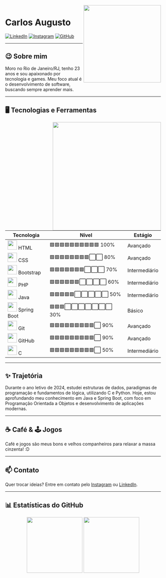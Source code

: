 <img align="right" width="250px" src="https://i.ibb.co/3pRy1X1/9fd8505e-ecf6-458c-82bc-021a5c967266.png">

# Carlos Augusto

[![LinkedIn](https://img.shields.io/badge/LinkedIn-blue?style=flat&logo=linkedin)](https://www.linkedin.com/in/carlos-augusto-da-silva-souza-43079b21a)
[![Instagram](https://img.shields.io/badge/Instagram-%23E4405F?style=flat&logo=instagram&logoColor=white)](https://www.instagram.com/carlos.a.s.souz4/)
[![GitHub](https://img.shields.io/badge/GitHub-%2312100E?style=flat&logo=github&logoColor=white)](https://github.com/C4rl0s-ia)

---

## 😉 Sobre mim

Moro no Rio de Janeiro/RJ, tenho 23 anos e sou apaixonado por tecnologia e games. Meu foco atual é o desenvolvimento de software, buscando sempre aprender mais.

---

## 🖥 Tecnologias e Ferramentas

<img align="right" width="350px" src="https://i.ibb.co/4SvjddV/9e6c2e5d-60e9-4f34-ad5b-9cb9d34318dc.png">

| Tecnologia | Nível | Estágio |
|---|---|---|
| <img src="https://cdn.jsdelivr.net/gh/devicons/devicon/icons/html5/html5-original-wordmark.svg" width="30px"/> HTML | 🟩🟩🟩🟩🟩🟩🟩🟩🟩🟩 100% | Avançado  |
| <img src="https://cdn.jsdelivr.net/gh/devicons/devicon/icons/css3/css3-original-wordmark.svg" width="30px"/> CSS | 🟩🟩🟩🟩🟩🟩🟩🟩⬜⬜ 80% | Avançado  |
| <img src="https://getbootstrap.com/docs/5.3/assets/brand/bootstrap-logo-shadow.png" width="30px"/> Bootstrap | 🟩🟩🟩🟩🟩🟩🟩⬜⬜⬜ 70% |Intermediário |
| <img src="https://www.php.net/images/logos/new-php-logo.svg" width="30px"/> PHP | 🟩🟩🟩🟩🟩🟩⬜⬜⬜⬜ 60% |Intermediário |
| <img src="https://camo.githubusercontent.com/0d4b500c99671bf83bcb747e4f25f3da28765f2bbb4cdd9733c09f9a46381aaa/68747470733a2f2f63646e2e6a7364656c6976722e6e65742f67682f64657669636f6e732f64657669636f6e2f69636f6e732f6a6176612f6a6176612d6f726967696e616c2e737667" width="30px"/> Java | 🟩🟩🟩🟩🟩⬜⬜⬜⬜⬜ 50% |Intermediário |
| <img src="https://spring.io/img/projects/spring-boot.svg" width="30px"/> Spring Boot | 🟩🟩🟩⬜⬜⬜⬜⬜⬜⬜ 30% | Básico  |
| <img src="https://cdn.jsdelivr.net/gh/devicons/devicon/icons/git/git-original.svg" width="30px"/> Git | 🟩🟩🟩🟩🟩🟩🟩🟩🟩⬜ 90% | Avançado |
| <img src="https://cdn.jsdelivr.net/gh/devicons/devicon/icons/github/github-original.svg" width="30px"/> GitHub | 🟩🟩🟩🟩🟩🟩🟩🟩🟩⬜ 90% | Avançado |
| <img src="https://img.icons8.com/?size=256&id=40670&format=png" width="30px"/> C | 🟩🟩🟩🟩🟩🟩🟩🟩🟩⬜ 50% | Intermediário |


---

## ✨ Trajetória

Durante o ano letivo de 2024, estudei estruturas de dados, paradigmas de programação e fundamentos de lógica, utilizando C e Python. Hoje, estou aprofundando meu conhecimento em Java e Spring Boot, com foco em Programação Orientada a Objetos e desenvolvimento de aplicações modernas.

---

## ☕ Café & 🕹️ Jogos

Café e jogos são meus bons e velhos companheiros para relaxar a massa cinzenta! :D

---

## 📫 Contato

Quer trocar ideias? Entre em contato pelo [Instagram](https://www.instagram.com/carlos.a.s.souz4/) ou [LinkedIn](https://www.linkedin.com/in/carlos-augusto-da-silva-souza-43079b21a).

---

## 📊 Estatísticas do GitHub

<p align="center">
  <img height="180em" src="https://github-readme-stats-eight-theta.vercel.app/api?username=C4rl0s-ia&show_icons=true&theme=algolia&include_all_commits=true&count_private=true"/>
  <img height="180em" src="https://github-readme-stats-eight-theta.vercel.app/api/top-langs/?username=C4rl0s-ia&layout=compact&langs_count=8&theme=algolia"/>
</p>
